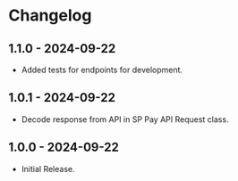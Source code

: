 # Changelog

## 1.1.0 - 2024-09-22

- Added tests for endpoints for development.

## 1.0.1 - 2024-09-22

- Decode response from API in SP Pay API Request class.

## 1.0.0 - 2024-09-22

- Initial Release.
